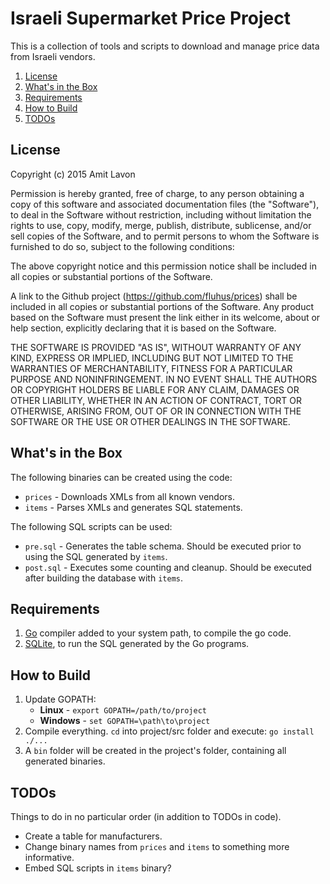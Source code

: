 Israeli Supermarket Price Project
=================================

This is a collection of tools and scripts to download and manage price data
from Israeli vendors.

1. [License](#license)
1. [What's in the Box](#whats-in-the-box)
1. [Requirements](#requirements)
1. [How to Build](#how-to-build)
1. [TODOs](#todos)

License
-------

Copyright (c) 2015 Amit Lavon

Permission is hereby granted, free of charge, to any person obtaining a copy
of this software and associated documentation files (the "Software"), to deal
in the Software without restriction, including without limitation the rights
to use, copy, modify, merge, publish, distribute, sublicense, and/or sell
copies of the Software, and to permit persons to whom the Software is
furnished to do so, subject to the following conditions:

The above copyright notice and this permission notice shall be included in
all copies or substantial portions of the Software.

A link to the Github project (https://github.com/fluhus/prices) shall be
included in all copies or substantial portions of the Software. Any product
based on the Software must present the link either in its welcome, about or
help section, explicitly declaring that it is based on the Software.

THE SOFTWARE IS PROVIDED "AS IS", WITHOUT WARRANTY OF ANY KIND, EXPRESS OR
IMPLIED, INCLUDING BUT NOT LIMITED TO THE WARRANTIES OF MERCHANTABILITY,
FITNESS FOR A PARTICULAR PURPOSE AND NONINFRINGEMENT. IN NO EVENT SHALL THE
AUTHORS OR COPYRIGHT HOLDERS BE LIABLE FOR ANY CLAIM, DAMAGES OR OTHER
LIABILITY, WHETHER IN AN ACTION OF CONTRACT, TORT OR OTHERWISE, ARISING FROM,
OUT OF OR IN CONNECTION WITH THE SOFTWARE OR THE USE OR OTHER DEALINGS IN
THE SOFTWARE.

What's in the Box
-----------------

The following binaries can be created using the code:

* `prices` - Downloads XMLs from all known vendors.
* `items` - Parses XMLs and generates SQL statements.

The following SQL scripts can be used:

* `pre.sql` - Generates the table schema. Should be executed prior to using
  the SQL generated by `items`.
* `post.sql` - Executes some counting and cleanup. Should be executed after
  building the database with `items`.

Requirements
------------

1. [Go](http://golang.org/) compiler added to your system path, to compile the
   go code.
2. [SQLite](http://sqlite.org/), to run the SQL generated by the Go programs.

How to Build
------------

1. Update GOPATH:
   * **Linux** - `export GOPATH=/path/to/project`
   * **Windows** - `set GOPATH=\path\to\project`
2. Compile everything. `cd` into project/src folder and execute:
   `go install ./...`
3. A `bin` folder will be created in the project's folder, containing all
   generated binaries.

TODOs
-----

Things to do in no particular order (in addition to TODOs in code).

* Create a table for manufacturers.
* Change binary names from `prices` and `items` to something more informative.
* Embed SQL scripts in `items` binary?

